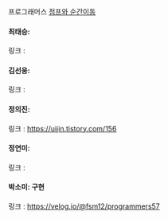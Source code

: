 프로그래머스 [점프와 순간이동](https://school.programmers.co.kr/learn/courses/30/lessons/12980)<br>

#### 최태승: 
링크 : 

#### 김선웅:
링크 : 

#### 정의진: 
링크 : https://uijin.tistory.com/156

#### 정연미: 
링크 : 

#### 박소미: 구현
링크 : https://velog.io/@fsm12/programmers57
